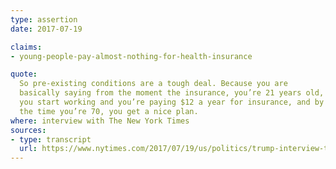 ```yaml
---
type: assertion
date: 2017-07-19

claims:
- young-people-pay-almost-nothing-for-health-insurance

quote:
  So pre-existing conditions are a tough deal. Because you are
  basically saying from the moment the insurance, you’re 21 years old,
  you start working and you’re paying $12 a year for insurance, and by
  the time you’re 70, you get a nice plan.
where: interview with The New York Times
sources:
- type: transcript
  url: https://www.nytimes.com/2017/07/19/us/politics/trump-interview-transcript.html
---
```

